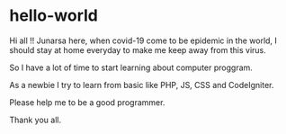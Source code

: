 # hello-world

Hi all !!
Junarsa here, when covid-19 come to be epidemic in the world, 
I should stay at home everyday to make me keep away from this virus.

So I have a lot of time to start learning about computer proggram.

As a newbie I try to learn from basic like PHP, JS, CSS and CodeIgniter.

Please help me to be a good programmer.

Thank you all.
